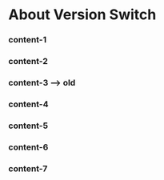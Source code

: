 # About Version Switch

### content-1
### content-2
### content-3 --> old
### content-4
### content-5
### content-6
### content-7
